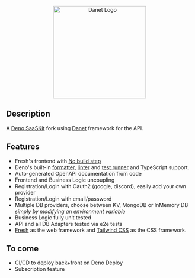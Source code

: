 <p align="center">
   <img src="https://user-images.githubusercontent.com/38007824/205580360-fa032554-5e9e-4266-8ec9-c78ca9a233bc.svg" width="250" alt="Danet Logo" />
</p>

## Description

A [Deno SaaSKit](https://deno.com/saaskit) fork using
[Danet](https://github.com/savory/danet) framework for the API.

## Features

- Fresh's frontend with
  [No build step](https://deno.com/blog/you-dont-need-a-build-step#non-building-with-deno-and-fresh)
- Deno's built-in [formatter](https://deno.land/manual/tools/formatter),
  [linter](https://deno.land/manual/tools/linter) and
  [test runner](https://deno.land/manual/basics/testing) and TypeScript support.
- Auto-generated OpenAPI documentation from code
- Frontend and Business Logic uncoupling
- Registration/Login with Oauth2 (google, discord), easily add your own provider
- Registration/Login with email/password
- Multiple DB providers, choose between KV, MongoDB or InMemory DB _simply by
  modifying an environment variable_
- Business Logic fully unit tested
- API and all DB Adapters tested via e2e tests
- [Fresh](https://fresh.deno.dev/) as the web framework and
  [Tailwind CSS](https://tailwindcss.com/) as the CSS framework.

## To come

- CI/CD to deploy back+front on Deno Deploy
- Subscription feature
